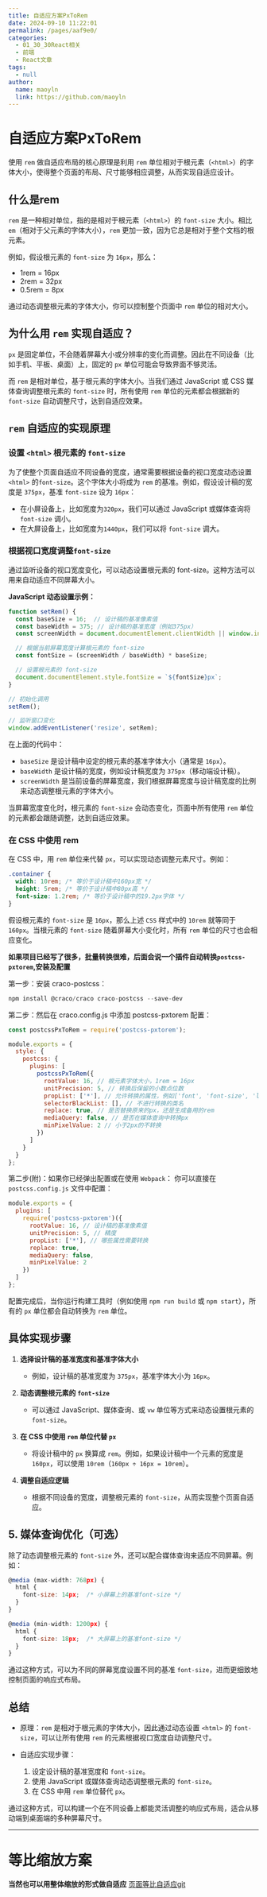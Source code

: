 ```yaml
---
title: 自适应方案PxToRem
date: 2024-09-10 11:22:01
permalink: /pages/aaf9e0/
categories: 
  - 01_30_30React相关
  - 前端
  - React文章
tags: 
  - null
author: 
  name: maoyln
  link: https://github.com/maoyln
---
```


# 自适应方案PxToRem

使用 `rem` 做自适应布局的核心原理是利用 `rem` 单位相对于根元素（`<html>`）的字体大小，使得整个页面的布局、尺寸能够相应调整，从而实现自适应设计。

## 什么是rem

`rem` 是一种相对单位，指的是相对于根元素（`<html>`）的 `font-size` 大小。相比 `em`（相对于父元素的字体大小），`rem` 更加一致，因为它总是相对于整个文档的根元素。

例如，假设根元素的 `font-size` 为 `16px`，那么：

- 1rem = 16px
- 2rem = 32px
- 0.5rem = 8px

通过动态调整根元素的字体大小，你可以控制整个页面中 `rem` 单位的相对大小。

## 为什么用 `rem` 实现自适应？

`px` 是固定单位，不会随着屏幕大小或分辨率的变化而调整。因此在不同设备（比如手机、平板、桌面）上，固定的 `px` 单位可能会导致界面不够灵活。

而 `rem` 是相对单位，基于根元素的字体大小。当我们通过 JavaScript 或 CSS 媒体查询调整根元素的 `font-size` 时，所有使用 `rem` 单位的元素都会根据新的 `font-size` 自动调整尺寸，达到自适应效果。

## `rem` 自适应的实现原理

### 设置 `<html>` 根元素的 `font-size`

为了使整个页面自适应不同设备的宽度，通常需要根据设备的视口宽度动态设置 `<html>` 的`font-size`。这个字体大小将成为 `rem` 的基准。例如，假设设计稿的宽度是 `375px`，基准 `font-size` 设为 `16px`：

- 在小屏设备上，比如宽度为`320px`，我们可以通过 JavaScript 或媒体查询将 `font-size` 调小。
- 在大屏设备上，比如宽度为`1440px`，我们可以将 `font-size` 调大。

### 根据视口宽度调整`font-size`

通过监听设备的视口宽度变化，可以动态设置根元素的 font-size。这种方法可以用来自动适应不同屏幕大小。

**JavaScript 动态设置示例：**

```javascript
function setRem() {
  const baseSize = 16;  // 设计稿的基准像素值
  const baseWidth = 375; // 设计稿的基准宽度（例如375px）
  const screenWidth = document.documentElement.clientWidth || window.innerWidth;

  // 根据当前屏幕宽度计算根元素的 font-size
  const fontSize = (screenWidth / baseWidth) * baseSize;

  // 设置根元素的 font-size
  document.documentElement.style.fontSize = `${fontSize}px`;
}

// 初始化调用
setRem();

// 监听窗口变化
window.addEventListener('resize', setRem);

```

在上面的代码中：

- `baseSize` 是设计稿中设定的根元素的基准字体大小（通常是 `16px`）。
- `baseWidth` 是设计稿的宽度，例如设计稿宽度为 `375px`（移动端设计稿）。
- `screenWidth` 是当前设备的屏幕宽度，我们根据屏幕宽度与设计稿宽度的比例来动态调整根元素的字体大小。

当屏幕宽度变化时，根元素的 `font-size` 会动态变化，页面中所有使用 `rem` 单位的元素都会跟随调整，达到自适应效果。

### 在 CSS 中使用 rem

在 CSS 中，用 `rem` 单位来代替 `px`，可以实现动态调整元素尺寸。例如：

```css
.container {
  width: 10rem; /* 等价于设计稿中160px宽 */
  height: 5rem; /* 等价于设计稿中80px高 */
  font-size: 1.2rem; /* 等价于设计稿中的19.2px字体 */
}

```

假设根元素的 `font-size` 是 `16px`，那么上述 `CSS` 样式中的 `10rem` 就等同于 `160px`。当根元素的 `font-size` 随着屏幕大小变化时，所有 `rem` 单位的尺寸也会相应变化。


**如果项目已经写了很多，批量转换很难，后面会说一个插件自动转换`postcss-pxtorem`,安装及配置**

第一步：安装 craco-postcss：

```javascript
npm install @craco/craco craco-postcss --save-dev
```

第二步：然后在 craco.config.js 中添加 postcss-pxtorem 配置：
```javascript
const postcssPxToRem = require('postcss-pxtorem');

module.exports = {
  style: {
    postcss: {
      plugins: [
        postcssPxToRem({
          rootValue: 16, // 根元素字体大小，1rem = 16px
          unitPrecision: 5, // 转换后保留的小数点位数
          propList: ['*'], // 允许转换的属性，例如['font', 'font-size', 'line-height', 'letter-spacing']
          selectorBlackList: [], // 不进行转换的类名
          replace: true, // 是否替换原来的px，还是生成备用的rem
          mediaQuery: false, // 是否在媒体查询中转换px
          minPixelValue: 2 // 小于2px的不转换
        })
      ]
    }
  }
};

```

第二步(附)：如果你已经弹出配置或在使用 `Webpack`： 你可以直接在 `postcss.config.js` 文件中配置：

```javascript
module.exports = {
  plugins: [
    require('postcss-pxtorem')({
      rootValue: 16, // 设计稿的基准像素值
      unitPrecision: 5, // 精度
      propList: ['*'], // 哪些属性需要转换
      replace: true,
      mediaQuery: false,
      minPixelValue: 2
    })
  ]
};

```

配置完成后，当你运行构建工具时（例如使用 `npm run build` 或 `npm start`），所有的 `px` 单位都会自动转换为 `rem` 单位。

## 具体实现步骤

1. **选择设计稿的基准宽度和基准字体大小**

    - 例如，设计稿的基准宽度为 `375px`，基准字体大小为 `16px`。

2. **动态调整根元素的 `font-size`**

    - 可以通过 JavaScript、媒体查询、或 `vw` 单位等方式来动态设置根元素的 `font-size`。

3. **在 CSS 中使用 `rem` 单位代替 `px`**

    - 将设计稿中的 `px` 换算成 `rem`。例如，如果设计稿中一个元素的宽度是 `160px`，可以使用 `10rem`（`160px ÷ 16px = 10rem`）。

4. **调整自适应逻辑**

    - 根据不同设备的宽度，调整根元素的 `font-size`，从而实现整个页面自适应。


## 5. 媒体查询优化（可选）

除了动态调整根元素的 `font-size` 外，还可以配合媒体查询来适应不同屏幕。例如：

```javascript
@media (max-width: 768px) {
  html {
    font-size: 14px;  /* 小屏幕上的基准font-size */
  }
}

@media (min-width: 1200px) {
  html {
    font-size: 18px;  /* 大屏幕上的基准font-size */
  }
}

```

通过这种方式，可以为不同的屏幕宽度设置不同的基准 `font-size`，进而更细致地控制页面的响应式布局。

## 总结

- 原理：`rem` 是相对于根元素的字体大小，因此通过动态设置 `<html>` 的 `font-size`，可以让所有使用 `rem` 的元素根据视口宽度自动调整尺寸。

- 自适应实现步骤：

    1. 设定设计稿的基准宽度和 `font-size`。
    2. 使用 JavaScript 或媒体查询动态调整根元素的 `font-size`。
    3. 在 CSS 中用 `rem` 单位替代 `px`。

通过这种方式，可以构建一个在不同设备上都能灵活调整的响应式布局，适合从移动端到桌面端的多种屏幕尺寸。

--------------

# 等比缩放方案
**当然也可以用整体缩放的形式做自适应**
[页面等比自适应git](https://github.com/maoyln/javascript-collections/tree/main/008%E9%A1%B5%E9%9D%A2%E6%95%B4%E4%BD%93%E7%BC%A9%E6%94%BE)
